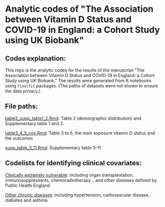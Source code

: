 # Analytic codes of "The Association between Vitamin D Status and COVID-19 in England: a Cohort Study using UK Biobank"

## Codes explanation: 

This repo is the analytic codes for the results of the manuscript "The Association between Vitamin D Status and COVID-19 in England: a Cohort Study using UK Biobank." The results were generated from R notebooks using `finalfit` packages. 
(The paths of datasets were not shown to ensure the data privacy.)

## File paths:

[table2_supp_table1_2.Rmd](https://github.com/liang-yu12/vd_covid/blob/051ba2c72bb9d4fa481abdae226c4bea72296dc3/table2_supp_table1_2.Rmd): Table 2 (demorgraphic distribution) and Supplementary table 1 and 2. 

[table3_4_5_cox.Rmd](https://github.com/liang-yu12/vd_covid/blob/051ba2c72bb9d4fa481abdae226c4bea72296dc3/table3_4_5_cox.Rmd): Table 3 to 5, the main exposure vitamin D status and the outcomes

[supp_table_3_11.Rmd](https://github.com/liang-yu12/vd_covid/blob/051ba2c72bb9d4fa481abdae226c4bea72296dc3/supp_table_3_11.Rmd): Supplementary table 3-11

## Codelists for identifying clinical covariates: 
[Clinically extremely vulnerable](https://github.com/liang-yu12/vd_covid/tree/main/codelists/extremely_vulnerable): including organ transplantation, immunosuppressants, chemoradiotherapy... and other diseases defined by Public Health England.

[Other chronic diseases](https://github.com/liang-yu12/vd_covid/tree/main/codelists/other_chronic_diseases): including hypertension, cadiovascular disease, diabetes and asthma.
